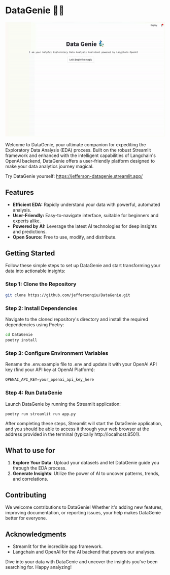 # DataGenie 🧞‍♂️

<p align="center">
  <a href="VIDEO_URL">
    <img src="asset/datagenie_demo.gif" alt="Demo"/>
  </a>
</p>

Welcome to DataGenie, your ultimate companion for expediting the Exploratory Data Analysis (EDA) process. Built on the robust Streamlit framework and enhanced with the intelligent capabilities of Langchain's OpenAI backend, DataGenie offers a user-friendly platform designed to make your data analytics journey magical.

Try DataGenie yourself: https://jefferson-datagenie.streamlit.app/

## Features
- **Efficient EDA:** Rapidly understand your data with powerful, automated analysis.
- **User-Friendly:** Easy-to-navigate interface, suitable for beginners and experts alike.
- **Powered by AI:** Leverage the latest AI technologies for deep insights and predictions.
- **Open Source:** Free to use, modify, and distribute.

## Getting Started
Follow these simple steps to set up DataGenie and start transforming your data into actionable insights:

### Step 1: Clone the Repository
```bash
git clone https://github.com/jeffersonqiu/DataGenie.git
```

### Step 2: Install Dependencies
Navigate to the cloned repository's directory and install the required dependencies using Poetry:
```bash
cd DataGenie
poetry install
```

### Step 3: Configure Environment Variables
Rename the .env.example file to .env and update it with your OpenAI API key (find your API key at OpenAI Platform):
```python
OPENAI_API_KEY=your_openai_api_key_here
```

### Step 4: Run DataGenie
Launch DataGenie by running the Streamlit application:
```python
poetry run streamlit run app.py
```
After completing these steps, Streamlit will start the DataGenie application, and you should be able to access it through your web browser at the address provided in the terminal (typically http://localhost:8501).

## What to use for
1. **Explore Your Data**: Upload your datasets and let DataGenie guide you through the EDA process.<br>
2. **Generate Insights**: Utilize the power of AI to uncover patterns, trends, and correlations.

## Contributing
We welcome contributions to DataGenie! Whether it's adding new features, improving documentation, or reporting issues, your help makes DataGenie better for everyone.

## Acknowledgments
- Streamlit for the incredible app framework.
- Langchain and OpenAI for the AI backend that powers our analyses.

Dive into your data with DataGenie and uncover the insights you've been searching for. Happy analyzing!


